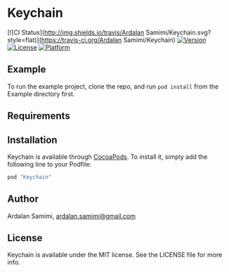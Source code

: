 # Keychain

[![CI Status](http://img.shields.io/travis/Ardalan Samimi/Keychain.svg?style=flat)](https://travis-ci.org/Ardalan Samimi/Keychain)
[![Version](https://img.shields.io/cocoapods/v/Keychain.svg?style=flat)](http://cocoapods.org/pods/Keychain)
[![License](https://img.shields.io/cocoapods/l/Keychain.svg?style=flat)](http://cocoapods.org/pods/Keychain)
[![Platform](https://img.shields.io/cocoapods/p/Keychain.svg?style=flat)](http://cocoapods.org/pods/Keychain)

## Example

To run the example project, clone the repo, and run `pod install` from the Example directory first.

## Requirements

## Installation

Keychain is available through [CocoaPods](http://cocoapods.org). To install
it, simply add the following line to your Podfile:

```ruby
pod "Keychain"
```

## Author

Ardalan Samimi, ardalan.samimi@gmail.com

## License

Keychain is available under the MIT license. See the LICENSE file for more info.

